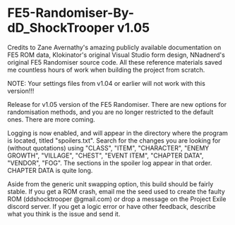 # FE5-Randomiser-By-dD_ShockTrooper v1.05

Credits to Zane Avernathy's amazing publicly available documentation on FE5 ROM data, Klokinator's original Visual Studio form design, NNadnerd's original FE5 Randomiser source code. All these reference materials saved me countless hours of work when building the project from scratch.

NOTE: Your settings files from v1.04 or earlier will not work with this version!!!

Release for v1.05 version of the FE5 Randomiser. There are new options for randomisation methods, and you are no longer restricted to the default ones. There are more coming.

Logging is now enabled, and will appear in the directory where the program is located, titled "spoilers.txt". Search for the changes you are looking for (without quotations) using "CLASS", "ITEM", "CHARACTER", "ENEMY GROWTH", "VILLAGE", "CHEST", "EVENT ITEM", "CHAPTER DATA", "VENDOR", "FOG". The sections in the spoiler log appear in that order. CHAPTER DATA is quite long.

Aside from the generic unit swapping option, this build should be fairly stable. If you get a ROM crash, email me the seed used to create the faulty ROM (ddshocktrooper @gmail.com) or drop a message on the Project Exile discord server. If you get a logic error or have other feedback, describe what you think is the issue and send it.
